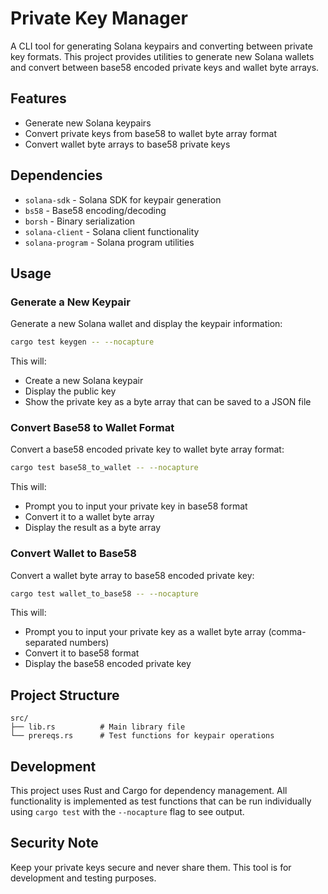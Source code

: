 # Private Key Manager

A CLI tool for generating Solana keypairs and converting between private key formats. This project provides utilities to generate new Solana wallets and convert between base58 encoded private keys and wallet byte arrays.

## Features

- Generate new Solana keypairs
- Convert private keys from base58 to wallet byte array format
- Convert wallet byte arrays to base58 private keys

## Dependencies

- `solana-sdk` - Solana SDK for keypair generation
- `bs58` - Base58 encoding/decoding
- `borsh` - Binary serialization
- `solana-client` - Solana client functionality
- `solana-program` - Solana program utilities

## Usage

### Generate a New Keypair

Generate a new Solana wallet and display the keypair information:

```bash
cargo test keygen -- --nocapture
```

This will:
- Create a new Solana keypair
- Display the public key
- Show the private key as a byte array that can be saved to a JSON file

### Convert Base58 to Wallet Format

Convert a base58 encoded private key to wallet byte array format:

```bash
cargo test base58_to_wallet -- --nocapture
```

This will:
- Prompt you to input your private key in base58 format
- Convert it to a wallet byte array
- Display the result as a byte array

### Convert Wallet to Base58

Convert a wallet byte array to base58 encoded private key:

```bash
cargo test wallet_to_base58 -- --nocapture
```

This will:
- Prompt you to input your private key as a wallet byte array (comma-separated numbers)
- Convert it to base58 format
- Display the base58 encoded private key

## Project Structure

```
src/
├── lib.rs          # Main library file
└── prereqs.rs      # Test functions for keypair operations
```

## Development

This project uses Rust and Cargo for dependency management. All functionality is implemented as test functions that can be run individually using `cargo test` with the `--nocapture` flag to see output.

## Security Note

Keep your private keys secure and never share them. This tool is for development and testing purposes.
